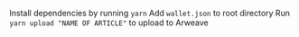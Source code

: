 Install dependencies by running `yarn`
Add `wallet.json` to root directory
Run `yarn upload "NAME OF ARTICLE"` to upload to Arweave